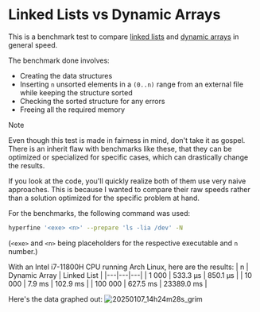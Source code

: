 # Linked Lists vs Dynamic Arrays

This is a benchmark test to compare [linked lists](https://en.wikipedia.org/wiki/Linked_list) and [dynamic arrays](https://en.wikipedia.org/wiki/Dynamic_array) in general speed.

The benchmark done involves:
- Creating the data structures
- Inserting `n` unsorted elements in a `(0..n)` range from an external file while keeping the structure sorted
- Checking the sorted structure for any errors
- Freeing all the required memory

> [!NOTE]
> Even though this test is made in fairness in mind, don't take it as gospel. There is an inherit flaw with benchmarks like these, that they can be optimized or specialized for specific cases, which can drastically change the results.

If you look at the code, you'll quickly realize both of them use very naive approaches. This is because I wanted to compare their raw speeds rather than a solution optimized for the specific problem at hand.

For the benchmarks, the following command was used:
```bash
hyperfine '<exe> <n>' --prepare 'ls -lia /dev' -N
```
(`<exe>` and `<n>` being placeholders for the respective executable and `n` number.)

With an Intel i7-11800H CPU running Arch Linux, here are the results:
| n | Dynamic Array | Linked List |
|---|---|---|
| 1 000 | 533.3 µs | 850.1 µs |
| 10 000 | 7.9 ms | 102.9 ms |
| 100 000 | 627.5 ms | 23389.0 ms | 

Here's the data graphed out:
![20250107_14h24m28s_grim](https://github.com/user-attachments/assets/99ed6574-cc53-44e0-866f-72bc38a195fe)


